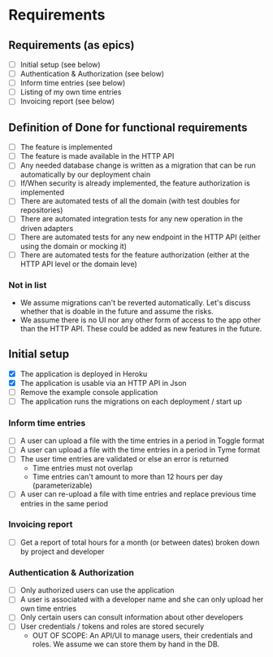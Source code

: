 # Requirements

## Requirements (as epics)

- [ ] Initial setup  (see below)
- [ ] Authentication & Authorization (see below)
- [ ] Inform time entries  (see below)
- [ ] Listing of my own time entries
- [ ] Invoicing report  (see below)

## Definition of Done for functional requirements

- [ ] The feature is implemented
- [ ] The feature is made available in the HTTP API
- [ ] Any needed database change is written as a migration that can be run automatically by our deployment chain
- [ ] If/When security is already implemented, the feature authorization is implemented
- [ ] There are automated tests of all the domain (with test doubles for repositories)
- [ ] There are automated integration tests for any new operation in the driven adapters
- [ ] There are automated tests for any new endpoint in the HTTP API (either using the domain or mocking it)
- [ ] There are automated tests for the feature authorization (either at the HTTP API level or the domain leve)

### Not in list

- We assume migrations can't be reverted automatically. Let's discuss whether that is doable in the future and assume 
  the risks.
- We assume there is no UI nor any other form of access to the app other than the HTTP API. These could be added as
  new features in the future.

## Initial setup

- [x] The application is deployed in Heroku
- [x] The application is usable via an HTTP API in Json
- [ ] Remove the example console application
- [ ] The application runs the migrations on each deployment / start up

### Inform time entries

- [ ] A user can upload a file with the time entries in a period in Toggle format
- [ ] A user can upload a file with the time entries in a period in Tyme format
- [ ] The user time entries are validated or else an error is returned
  - Time entries must not overlap
  - Time entries can't amount to more than 12 hours per day (parameterizable)
- [ ] A user can re-upload a file with time entries and replace previous time entries in the same period

### Invoicing report

- [ ] Get a report of total hours for a month (or between dates) broken down by project and developer

### Authentication & Authorization 

- [ ] Only authorized users can use the application
- [ ] A user is associated with a developer name and she can only upload her own time entries
- [ ] Only certain users can consult information about other developers
- [ ] User credentials / tokens and roles are stored securely
  - OUT OF SCOPE: An API/UI to manage users, their credentials and roles. We assume we can store them by hand in the DB.
